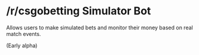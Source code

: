 # /r/csgobetting Simulator Bot

Allows users to make simulated bets and monitor their money based on real match events.

(Early alpha)
